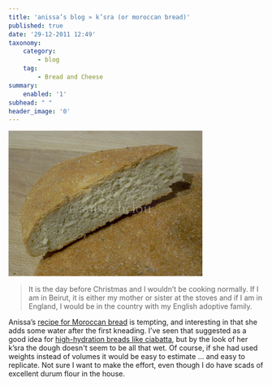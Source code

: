 ```yaml
---
title: 'anissa’s blog » k’sra (or moroccan bread)'
published: true
date: '29-12-2011 12:49'
taxonomy:
    category:
        - blog
    tag:
        - Bread and Cheese
summary:
    enabled: '1'
subhead: " "
header_image: '0'
---
```


![Moroccan flatbread called k'sra](ksra-bread.jpg)

> It is the day before Christmas and I wouldn’t be cooking normally. If I am in Beirut, it is either my mother or sister at the stoves and if I am in England, I would be in the country with my English adoptive family.

Anissa’s [recipe for Moroccan bread](https://www.anissas.com/ksra-or-moroccan-bread/) is tempting, and interesting in that she adds some water after the first kneading. I’ve seen that suggested as a good idea for [high-hydration breads like ciabatta](http://www.wildyeastblog.com/2008/07/28/sourdough-ciabatta-rolls/), but by the look of her k’sra the dough doesn't seem to be all that wet. Of course, if she had used weights instead of volumes it would be easy to estimate ... and easy to replicate. Not sure I want to make the effort, even though I do have scads of excellent durum flour in the house.
